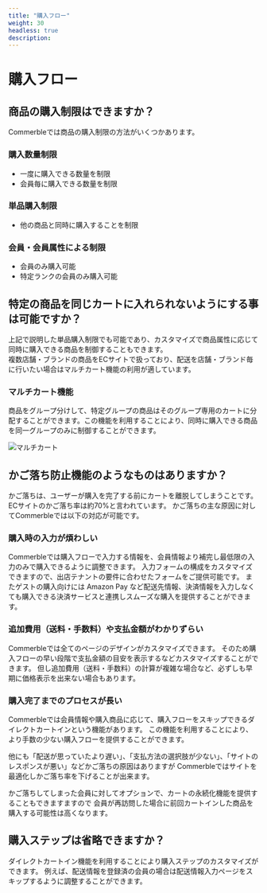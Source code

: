 ```yaml
---
title: "購入フロー"
weight: 30
headless: true
description: 
---
```


# 購入フロー

## 商品の購入制限はできますか？
Commerbleでは商品の購入制限の方法がいくつかあります。

### 購入数量制限
- 一度に購入できる数量を制限
- 会員毎に購入できる数量を制限

### 単品購入制限
- 他の商品と同時に購入することを制限

### 会員・会員属性による制限
- 会員のみ購入可能
- 特定ランクの会員のみ購入可能

## 特定の商品を同じカートに入れられないようにする事は可能ですか？
上記で説明した単品購入制限でも可能であり、カスタマイズで商品属性に応じて同時に購入できる商品を制御することもできます。  
複数店舗・ブランドの商品をECサイトで扱っており、配送を店舗・ブランド毎に行いたい場合はマルチカート機能の利用が適しています。

### マルチカート機能
商品をグループ分けして、特定グループの商品はそのグループ専用のカートに分配することができます。この機能を利用することにより、同時に購入できる商品を同一グループのみに制御することができます。

![マルチカート](../multicart.png)

## かご落ち防止機能のようなものはありますか？
かご落ちは、ユーザーが購入を完了する前にカートを離脱してしまうことです。
ECサイトのかご落ち率は約70%と言われています。
かご落ちの主な原因に対してCommerbleでは以下の対応が可能です。

### 購入時の入力が煩わしい
Commerbleでは購入フローで入力する情報を、会員情報より補完し最低限の入力のみで購入できるように調整できます。
入力フォームの構成をカスタマイズできますので、出店テナントの要件に合わせたフォームをご提供可能です。
またゲストの購入向けには Amazon Pay など配送先情報、決済情報を入力しなくても購入できる決済サービスと連携しスムーズな購入を提供することができます。

### 追加費用（送料・手数料）や支払金額がわかりずらい
Commerbleでは全てのページのデザインがカスタマイズできます。
そのため購入フローの早い段階で支払金額の目安を表示するなどカスタマイズすることができます。
但し追加費用（送料・手数料）の計算が複雑な場合など、必ずしも早期に価格表示を出来ない場合もあります。

### 購入完了までのプロセスが長い
Commerbleでは会員情報や購入商品に応じて、購入フローをスキップできるダイレクトカートインという機能があります。
この機能を利用することにより、より手数の少ない購入フローを提供することができます。


他にも「配送が思っていたより遅い」、「支払方法の選択肢が少ない」、「サイトのレスポンスが悪い」などかご落ちの原因はありますが
Commerbleではサイトを最適化しかご落ち率を下げることが出来ます。  

かご落ちしてしまった会員に対してオプションで、カートの永続化機能を提供することもできますますので
会員が再訪問した場合に前回カートインした商品を購入する可能性は高くなります。

## 購入ステップは省略できますか？
ダイレクトカートイン機能を利用することにより購入ステップのカスタマイズができます。
例えば、配送情報を登録済の会員の場合は配送情報入力ページをスキップするように調整することができます。
